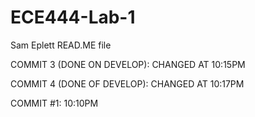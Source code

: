 # ECE444-Lab-1
Sam Eplett READ.ME file

COMMIT 3 (DONE ON DEVELOP): CHANGED AT 10:15PM

COMMIT 4 (DONE OF DEVELOP): CHANGED AT 10:17PM

COMMIT #1: 10:10PM
